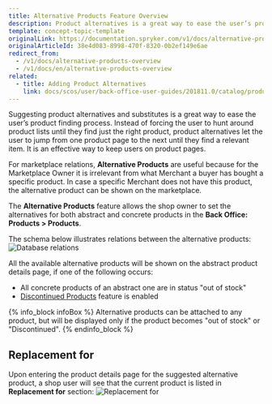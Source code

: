 ```yaml
---
title: Alternative Products Feature Overview
description: Product alternatives is a great way to ease the user’s product finding process. It lets the user jump over product pages until they find a relevant item.
template: concept-topic-template
originalLink: https://documentation.spryker.com/v1/docs/alternative-products-overview
originalArticleId: 38e4d083-8998-470f-8320-0b2ef149e6ae
redirect_from:
  - /v1/docs/alternative-products-overview
  - /v1/docs/en/alternative-products-overview
related:
  - title: Adding Product Alternatives
    link: docs/scos/user/back-office-user-guides/201811.0/catalog/products/managing-products/adding-product-alternatives.html
---
```


Suggesting product alternatives and substitutes is a great way to ease the user’s product finding process. Instead of forcing the user to hunt around product lists until they find just the right product, product alternatives let the user to jump from one product page to the next until they find a relevant item. It is an effective way to keep users on product pages.

For marketplace relations, **Alternative Products** are useful because for the Marketplace Owner it is irrelevant from what Merchant a buyer has bought a specific product. In case a specific Merchant does not have this product, the alternative product can be shown on the marketplace.

The **Alternative Products** feature allows the shop owner to set the alternatives for both abstract and concrete products in the **Back Office: Products > Products**.

The schema below illustrates relations between the alternative products:
![Database relations](https://spryker.s3.eu-central-1.amazonaws.com/docs/Features/Product+Management/Alternative+Products/Alternative+Products+Feature+Overview/alternative-schema.png) 

All the available alternative products will be shown on the abstract product details page, if one of the following occurs:

* All concrete products of an abstract one are in status "out of stock"
* [Discontinued Products](/docs/scos/user/features/{{page.version}}product-feature-overview/discontinued-products-overview.html) feature is enabled

{% info_block infoBox %}
Alternative products can be attached to any product, but will be displayed only if the product becomes "out of stock" or "Discontinued".
{% endinfo_block %}

## Replacement for
Upon entering the product details page for the suggested alternative product, a shop user will see that the current product is listed in **Replacement for** section:
![Replacement for](https://spryker.s3.eu-central-1.amazonaws.com/docs/Features/Product+Management/Alternative+Products/Alternative+Products+Feature+Overview/replacement-for.png) 

<!-- Last review date: Mar 1, 2019 - by Ahmed Sabaa, Yuliia Boiko -->
